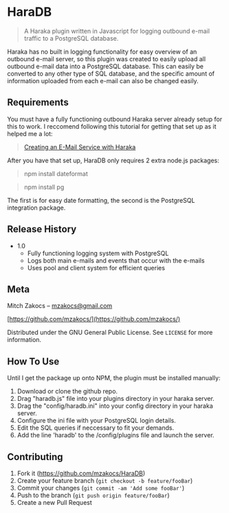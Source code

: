 # HaraDB
> A Haraka plugin written in Javascript for logging outbound e-mail traffic to a PostgreSQL database.

Haraka has no built in logging functionality for easy overview of an outbound e-mail server, so this plugin was created to easily upload all outbound e-mail data into a PostgreSQL database. This can easily be converted to any other type of SQL database, and the specific amount of information uploaded from each e-mail can also be changed easily.  

## Requirements
You must have a fully functioning outbound Haraka server already setup for this to work. I reccomend following this tutorial for getting that set up as it helped me a lot: 
> [Creating an E-Mail Service with Haraka](https://thihara.github.io/Creating-E-Mail-Service-with-Haraka/) 
 
After you have that set up, HaraDB only requires 2 extra node.js packages:

> npm install dateformat  

> npm install pg

The first is for easy date formatting, the second is the PostgreSQL integration package.

## Release History

* 1.0
    * Fully functioning logging system with PostgreSQL
    * Logs both main e-mails and events that occur with the e-mails
    * Uses pool and client system for efficient queries

## Meta

Mitch Zakocs – mzakocs@gmail.com

[https://github.com/mzakocs/](https://github.com/mzakocs/)  

Distributed under the GNU General Public License. See ``LICENSE`` for more information.

## How To Use

Until I get the package up onto NPM, the plugin must be installed manually:

1. Download or clone the github repo.
2. Drag "haradb.js" file into your plugins directory in your haraka server.
3. Drag the "config/haradb.ini" into your config directory in your haraka server.
4. Configure the ini file with your PostgreSQL login details.
5. Edit the SQL queries if neccessary to fit your demands.
6. Add the line 'haradb' to the /config/plugins file and launch the server.

## Contributing

1. Fork it (<https://github.com/mzakocs/HaraDB>)
2. Create your feature branch (`git checkout -b feature/fooBar`)
3. Commit your changes (`git commit -am 'Add some fooBar'`)
4. Push to the branch (`git push origin feature/fooBar`)
5. Create a new Pull Request
